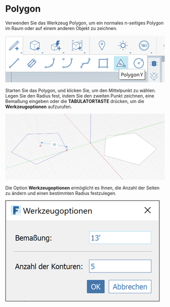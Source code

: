 # Polygon

Verwenden Sie das Werkzeug Polygon, um ein normales n-seitiges Polygon im Raum oder auf einem anderen Objekt zu zeichnen.

![](../.gitbook/assets/image%20%289%29.png)

Starten Sie das Polygon, und klicken Sie, um den Mittelpunkt zu wählen. Legen Sie den Radius fest, indem Sie den zweiten Punkt zeichnen, eine Bemaßung eingeben oder die **TABULATORTASTE** drücken, um die **Werkzeugoptionen** aufzurufen.

![](../.gitbook/assets/image%20%287%29.png)

Die Option **Werkzeugoptionen** ermöglicht es Ihnen, die Anzahl der Seiten zu ändern und einen bestimmten Radius festzulegen.

![](../.gitbook/assets/image.png)



